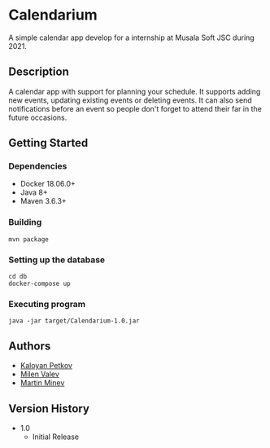 # Calendarium

A simple calendar app develop for a internship at Musala Soft JSC during 2021.

## Description

A calendar app with support for planning your schedule. It supports adding new events, updating existing events or deleting events. It can also send notifications before an event so people don't forget to attend their far in the future occasions.

## Getting Started

### Dependencies

* Docker 18.06.0+
* Java 8+
* Maven 3.6.3+

### Building

```
mvn package
```

### Setting up the database

```
cd db
docker-compose up
```

### Executing program

```
java -jar target/Calendarium-1.0.jar
```

## Authors

* [Kaloyan Petkov](https://github.com/DidntRead)
* [Milen Valev](https://github.com/ldak)
* [Martin Minev](https://github.com/MartinIsHandsome)

## Version History

* 1.0
  * Initial Release